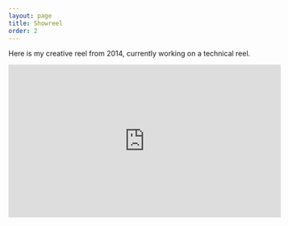 ```yaml
---
layout: page
title: Showreel
order: 2
---
```


Here is my creative reel from 2014, currently working on a technical reel.

<div id="media">
<iframe src="https://player.vimeo.com/video/93781884?color=ffffff&title=0&byline=0&portrait=0" width="540" height="304" frameborder="0" webkitallowfullscreen mozallowfullscreen allowfullscreen></iframe>
</div>
